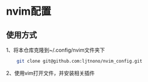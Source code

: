 # nvim配置

## 使用方式

1、将本仓库克隆到~/.config/nvim文件夹下


```bash
    git clone git@github.com:ljtnono/nvim_config.git

```

2、使用vim打开文件，并安装相关插件
